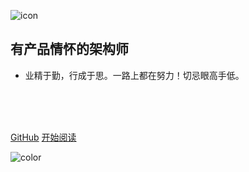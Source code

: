 ![icon](https://cdn.jsdelivr.net/gh/wugenqiang/StaticRepo/images/icon.png)

## 有产品情怀的架构师

- 业精于勤，行成于思。一路上都在努力！切忌眼高手低。

<br>

<br>

<span id="busuanzi_container_site_pv" style='display:none'>
    👀 本站总访问量：<span id="busuanzi_value_site_pv"></span> 次
</span>
<span id="busuanzi_container_site_uv" style='display:none'>
    | 🚴‍♂️ 本站总访客数：<span id="busuanzi_value_site_uv"></span> 人
</span>

<br>

[GitHub](https://github.com/imarchuang/imarchuang.github.io)
[开始阅读](/README.md)



<!-- 背景色 -->
![color](#fff)
